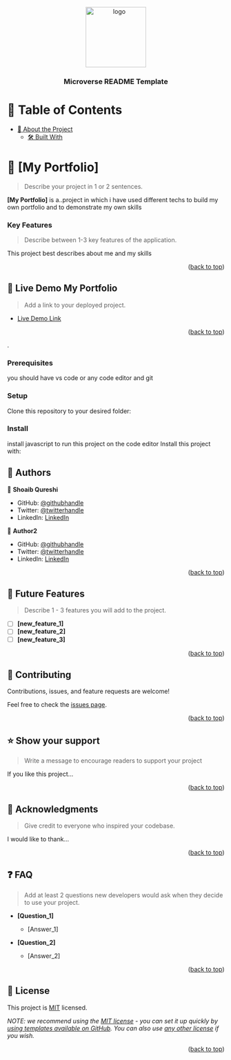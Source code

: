 <a name="readme-top"></a>

<!--
HOW TO USE:
This is an example of how you may give instructions on setting up your project locally.

Modify this file to match your project and remove sections that don't apply.

REQUIRED SECTIONS:
- Table of Contents
- About the Project
  - Built With
  - Live Demo
- Getting Started
- Authors
- Future Features
- Contributing
- Show your support
- Acknowledgements
- License

After you're finished please remove all the comments and instructions!
-->

<div align="center">

  <img src="murple_logo.png" alt="logo" width="140"  height="auto" />
  <br/>

  <h3><b>Microverse README Template</b></h3>

</div>

<!-- TABLE OF CONTENTS -->

# 📗 Table of Contents

- [📖 About the Project](#about-project)
  - [🛠 Built With](#Html,css,javascript)


<!-- PROJECT DESCRIPTION -->

# 📖 [My Portfolio] <a name="about-project"></a>

> Describe your project in 1 or 2 sentences.

**[My Portfolio]** is a..project in which i have used different techs to build my own portfolio and to demonstrate my own skills

### Key Features <a name="key-features"></a>

> Describe between 1-3 key features of the application.

This project best describes about me and my skills


<p align="right">(<a href="#readme-top">back to top</a>)</p>

<!-- LIVE DEMO -->

## 🚀 Live Demo <a name="lhttps://shobeee.github.io/setup-mobile-first-2/">My Portfolio</a>

> Add a link to your deployed project.

- [Live Demo Link](https://shobeee.github.io/setup-mobile-first-2/)

<p align="right">(<a href="#readme-top">back to top</a>)</p>
.

### Prerequisites
you should have vs code or any code editor and git


<!--
Example command:

```sh
 gem install rails
```
 -->

### Setup

Clone this repository to your desired folder:

<!--
Example commands:

```sh
  cd my-folder
  git clone git@github.com:myaccount/my-project.git
```
--->

### Install
install javascript to run this project on the code editor
Install this project with:

<!--
Example command:

```sh
  cd my-project
  gem install
```
--->


<!-- AUTHORS -->

## 👥 Authors <a name="shoaib"></a>

👤 **Shoaib Qureshi**

- GitHub: [@githubhandle](https://github.com/shobeee)
- Twitter: [@twitterhandle](https://twitter.com/xfitness_x)
- LinkedIn: [LinkedIn](https://www.linkedin.com/m/in/xfitness-x-784212244)

👤 **Author2**

- GitHub: [@githubhandle](https://github.com/githubhandle)
- Twitter: [@twitterhandle](https://twitter.com/twitterhandle)
- LinkedIn: [LinkedIn](https://linkedin.com/in/linkedinhandle)

<p align="right">(<a href="#readme-top">back to top</a>)</p>

## 🔭 Future Features <a name="future-features"></a>

> Describe 1 - 3 features you will add to the project.

- [ ] **[new_feature_1]**
- [ ] **[new_feature_2]**
- [ ] **[new_feature_3]**

<p align="right">(<a href="#readme-top">back to top</a>)</p>

<!-- CONTRIBUTING -->

## 🤝 Contributing <a name="contributing"></a>

Contributions, issues, and feature requests are welcome!

Feel free to check the [issues page](../../issues/).

<p align="right">(<a href="#readme-top">back to top</a>)</p>

<!-- SUPPORT -->

## ⭐️ Show your support <a name="support"></a>

> Write a message to encourage readers to support your project

If you like this project...

<p align="right">(<a href="#readme-top">back to top</a>)</p>

<!-- ACKNOWLEDGEMENTS -->

## 🙏 Acknowledgments <a name="acknowledgements"></a>

> Give credit to everyone who inspired your codebase.

I would like to thank...

<p align="right">(<a href="#readme-top">back to top</a>)</p>

<!-- FAQ (optional) -->

## ❓ FAQ <a name="faq"></a>

> Add at least 2 questions new developers would ask when they decide to use your project.

- **[Question_1]**

  - [Answer_1]

- **[Question_2]**

  - [Answer_2]

<p align="right">(<a href="#readme-top">back to top</a>)</p>

<!-- LICENSE -->

## 📝 License <a name="license"></a>

This project is [MIT](./LICENSE) licensed.

_NOTE: we recommend using the [MIT license](https://choosealicense.com/licenses/mit/) - you can set it up quickly by [using templates available on GitHub](https://docs.github.com/en/communities/setting-up-your-project-for-healthy-contributions/adding-a-license-to-a-repository). You can also use [any other license](https://choosealicense.com/licenses/) if you wish._

<p align="right">(<a href="#readme-top">back to top</a>)</p>

